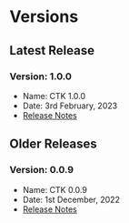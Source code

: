 # Versions

## Latest Release

### Version: 1.0.0
* Name: CTK 1.0.0
* Date: 3rd February, 2023
* [Release Notes](ctk-1.0.0-release-notes.md)

## Older Releases

### Version: 0.0.9
* Name: CTK 0.0.9
* Date: 1st December, 2022
* [Release Notes](ctk-0.0.9-release-notes.md)







